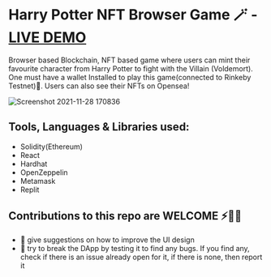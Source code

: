# Harry Potter NFT Browser Game 🪄 - [LIVE DEMO](https://nft-game-starter-project.uttamsingh5.repl.co/)

Browser based Blockchain, NFT based game where users can mint their favourite character from Harry Potter to fight with the Villain (Voldemort). One must have a wallet Installed to play this game(connected to Rinkeby Testnet)🔮. Users can also see their NFTs on Opensea!

![Screenshot 2021-11-28 170836](https://user-images.githubusercontent.com/63050765/143766131-c157c6db-528e-4891-8c0d-3dcaa02b3412.png)

## Tools, Languages & Libraries used:
* Solidity(Ethereum)
* React
* Hardhat
* OpenZeppelin
* Metamask
* Replit

## Contributions to this repo are WELCOME ⚡️🙌🏻
- :art: give suggestions on how to improve the UI design
- :hammer: try to break the DApp by testing it to find any bugs. If you find any, check if there is an issue already open for it, if there is none, then report it




